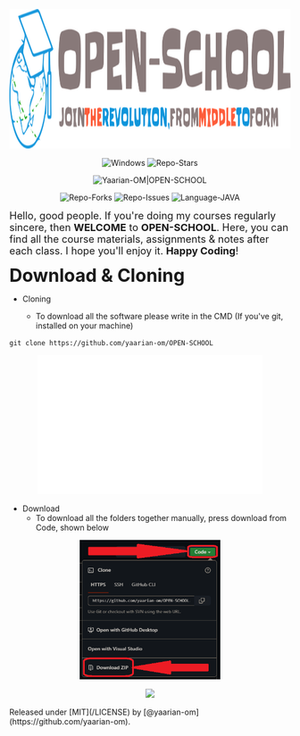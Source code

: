 <!-- Logo -->
<img src="https://raw.githubusercontent.com/yaarian-om/SERVER/3f543ba51e5d60add0b3afd953f58af286b3c081/1010110010/OPEN-SCHOOL/OPEN-SCHOOL.svg" alt="OPEN-SCHOOL" width="100%" height="250"/>
<!-- Badges => Clone_Count, Platform=windows, Stars, DataBase  -->
 <p align="center">
    <img src="https://img.shields.io/badge/Windows-0078D6?style=for-the-badge&logo=windows&logoColor=white"alt="Windows"/>
    <img src="https://img.shields.io/github/stars/yaarian-om/OPEN-SCHOOL?style=social" alt="Repo-Stars"/>
</p>
<!-- Badges => Yaarian-OM|Repo-Name  -->
 <p align="center">
    <img src="https://img.shields.io/static/v1?label=yaarian-om&message=OPEN-SCHOOL&color=green&logo=github&style=for-the-badge" alt="Yaarian-OM|OPEN-SCHOOL"/>
 </p>
 <!-- Badges => Forks, Tags, Issues, Language -->
 <p align="center">
    <img src="https://img.shields.io/github/forks/yaarian-om/OPEN-SCHOOL?style=social" alt="Repo-Forks"/>
    <img src="https://img.shields.io/github/issues/yaarian-om/OPEN-SCHOOL" alt="Repo-Issues"/>
    <img src="https://img.shields.io/badge/Java-ED8B00?style=for-the-badge&logo=java&logoColor=white&color=000000" alt="Language-JAVA"/>
 </p>
<!-- Short Description -->
<p>
    <font size="+1">
        Hello, good people. If you're doing my courses regularly sincere, then <b>WELCOME</b> to <b>OPEN-SCHOOL</b>. Here, you can find all the course materials, assignments & notes after each class. I hope you'll enjoy it. <b>Happy Coding</b>!
    </font>
</p>
<!-- Download & Cloning TITLE -->
<p>
    <font size="+3">
        <b>Download & Cloning</b> <br/>
    </font>
</p>
<!-- Cloning -->

- Cloning
  
   - To download all the software please write in the CMD (If you've git, installed on your machine)

```dotnetcli
git clone https://github.com/yaarian-om/OPEN-SCHOOL
```
<p align="center">
    <img src="https://raw.githubusercontent.com/yaarian-om/SERVER/7f6d008f447b01db95b04828b0a663bba4feb2f7/1010110010/OPEN-SCHOOL/OPEN-SCHOOL_Cloning.svg" alt="OPEN-SCHOOL Clone" width="80%" height="250" alt="Clone Result"/>
</p>
<!-- Download -->

- Download
  -  To download all the folders together manually, press download from Code, shown below
<p align="center">
    <img src="https://raw.githubusercontent.com/yaarian-om/SERVER/main/1010110010/OPEN-SCHOOL/OPEN-SCHOOLdownload.png" alt="OPEN-SCHOOL Manual Download" width="50%" height="250"/>
</p>


<!-- License Badge -->
<p align="center"><img src="https://img.shields.io/badge/License-MIT-red"/></p>
<!-- License Released -->
Released under [MIT](/LICENSE) by [@yaarian-om](https://github.com/yaarian-om).